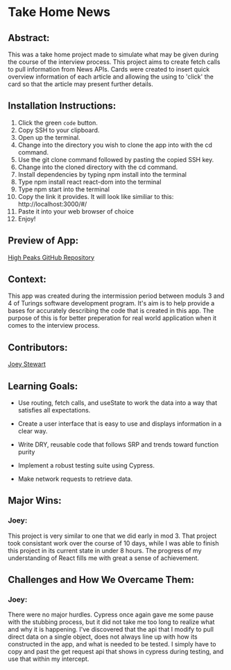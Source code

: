 # Take Home News

## Abstract:

This was a take home project made to simulate what may be given during the course of the interview process. This project aims to create fetch calls to pull information from News APIs. Cards were created to insert quick overview information of each article and allowing the using to 'click' the card so that the article may present further details. 


## Installation Instructions:
1. Click the green `code` button.
2. Copy SSH to your clipboard.
3. Open up the terminal.
4. Change into the directory you wish to clone the app into with the cd command.
5. Use the git clone command followed by pasting the copied SSH key.
6. Change into the cloned directory with the cd command.
7. Install dependencies by typing npm install into the terminal
8. Type npm install react react-dom into the terminal
9. Type npm start into the terminal
10. Copy the link it provides. It will look like similiar to this: http://localhost:3000/#/
11. Paste it into your web browser of choice
12. Enjoy!

## Preview of App:

[High Peaks GitHub Repository](https://github.com/JoeyStewart/High-Peaks)


## Context:
This app was created during the intermission period between moduls 3 and 4 of Turings  software development program. It's aim is to help provide a bases for accurately describing the code that is created in this app. The purpose of this is for better preperation for real world application when it comes to the interview process. 

## Contributors:
  
[Joey Stewart](https://github.com/JoeyStewart)  

## Learning Goals:

* Use routing, fetch calls, and useState to work the data into a way that satisfies all expectations.

* Create a user interface that is easy to use and displays information in a clear way.

* Write DRY, reusable code that follows SRP and trends toward function purity

* Implement a robust testing suite using Cypress.

* Make network requests to retrieve data.


## Major Wins:
### Joey:
This project is very similar to one that we did early in mod 3. That project took consistant work over the course of 10 days, while I was able to finish this project in its current state in under 8 hours. The progress of my understanding of React fills me with great a sense of achievement.


## Challenges and How We Overcame Them:
### Joey:
There were no major hurdles. Cypress once again gave me some pause with the stubbing process, but it did not take me too long to realize what and why it is happening. I've discovered that the api that I modify to pull direct data on a single object, does not always line up with how its constructed in the app, and what is needed to be tested. I simply have to copy and past the get request api that shows in cypress during testing, and use that within my intercept. 
